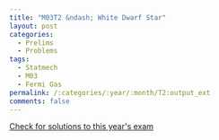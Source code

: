 ```yaml
---
title: "M03T2 &ndash; White Dwarf Star"
layout: post
categories:
  - Prelims
  - Problems
tags:
  - Statmech
  - M03
  - Fermi Gas
permalink: /:categories/:year/:month/T2:output_ext
comments: false
---
```

<object data="2003M2T.pdf" type="application/pdf" width="100%" height="500"></object>
<div class="message"><a href='https://princetonprelim.com/prelim/11/'>Check for solutions to this year's exam</a></div>